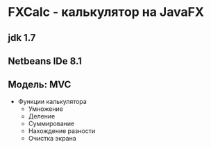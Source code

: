 # FXCalc - калькулятор на JavaFX

jdk 1.7
---
Netbeans IDe 8.1
---
Модель: MVC
---

+ Функции калькулятора
  + Умножение
  + Деление
  + Суммирование
  + Нахождение разности
  + Очистка экрана
